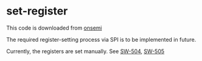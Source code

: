 # set-register

This code is downloaded from [onsemi](https://www.onsemi.com/products/interfaces/ethernet-controllers/NCN26010)

The required register-setting process via SPI is to be implemented in future.

Currently, the registers are set manually. See [SW-504](https://linear.app/tsnlab/issue/SW-504), [SW-505](https://linear.app/tsnlab/issue/SW-505)